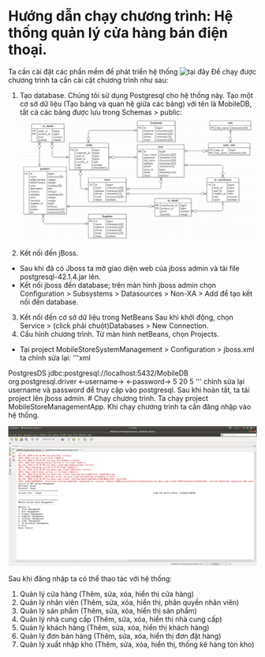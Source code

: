# Hướng dẫn chạy chương trình: Hệ thống quản lý cửa hàng bán điện thoại.
Ta cần cài đặt các phần mềm để phát triển hệ thống ![tại đây](https://drive.google.com/drive/folders/0B_ZobqmN2htVeXRRUjJfOWJmOEk?usp=sharing)
Để chạy được chương trình ta cần cài cặt chương trình như sau:
1. Tạo database.
Chúng tôi sử dụng Postgresql cho hệ thống này.
Tạo một cơ sở dữ liệu (Tạo bảng và quan hệ giữa các bảng) với tên là MobileDB, tất cả các bảng được lưu trong Schemas > public:
![Image of Thuan](https://github.com/dinhthuan182/PTHTTTDN/blob/master/db.png)

2. Kết nối đến jBoss.
- Sau khi đã có Jboss ta mở giao diện web của jboss admin và tải file postgresql-42.1.4.jar lên.
- Kết nối jboss đến database; trên màn hình jboss admin chọn Configuration > Subsystems > Datasources > Non-XA > Add để tạo kết nối đến database.
3. Kết nối đến cơ sở dữ liệu trong NetBeans
Sau khi khởi động, chọn Service > (click phải chuột)Databases > New Connection.
4. Cấu hình chương trình.
Từ màn hình netBeans, chọn Projects.
- Tại project MobileStoreSystemManagement > Configuration > jboss.xml ta chỉnh sửa lại:
'''xml
<?xml version="1.0" encoding="UTF-8"?>
<?xml version="1.0" encoding="UTF-8"?>
<datasources>
 <local-tx-datasource>
 <jndi-name>PostgresDS</jndi-name>
 <connection-url>jdbc:postgresql://localhost:5432/MobileDB</connection-url>
 <driver-class>org.postgresql.driver</driver-class>
 <user-name><-username-></user-name>
 <password><-password-></password>
 <min-pool-size>5</min-pool-size>
 <max-pool-size>20</max-pool-size>
 <idle-timeout-minutes>5</idle-timeout-minutes>
 </local-tx-datasource>
</datasources>
'''
chỉnh sửa lại username và password để truy cập vào postgresql.
Sau khi hoàn tất, ta tải project lên jboss admin.
# Chạy chương trình.
Ta chạy project MobileStoreManagementApp. Khi chạy chương trình ta cần đăng nhập vào hệ thống.

![Image of system](https://github.com/dinhthuan182/PTHTTTDN/blob/master/main-interface.png)

Sau khi đăng nhập ta có thể thao tác với hệ thống:
1. Quản lý cửa hàng (Thêm, sửa, xóa, hiển thị cửa hàng)
2. Quản lý nhân viên (Thêm, sửa, xóa, hiển thị, phân quyền nhân viên)
3. Quản lý sản phẩm (Thêm, sửa, xóa, hiển thị sản phẩm)
4. Quản lý nhà cung cấp (Thêm, sửa, xóa, hiển thị nhà cung cấp)
5. Quản lý khách hàng (Thêm, sửa, xóa, hiển thị khách hàng)
6. Quản lý đơn bán hàng (Thêm, sửa, xóa, hiển thị đơn đặt hàng)
7. Quản lý xuất nhập kho (Thêm, sửa, xóa, hiển thị, thống kê hàng tòn kho)



